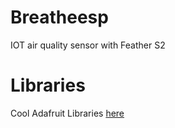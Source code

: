 # Breatheesp
IOT air quality sensor with Feather S2
# Libraries
Cool Adafruit Libraries [here](https://github.com/adafruit/Adafruit_CircuitPython_Bundle/releases/tag/20211003)
